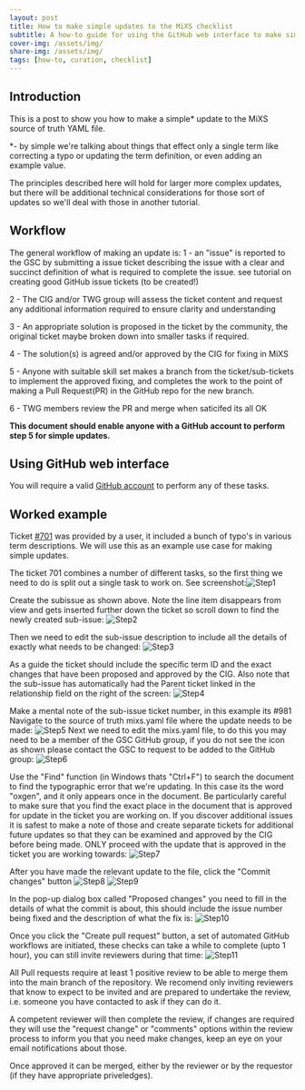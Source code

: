 ```yaml
---
layout: post
title: How to make simple updates to the MiXS checklist
subtitle: A how-to guide for using the GitHub web interface to make simple changes to the MiXS checklist via the YAML source of truth.
cover-img: /assets/img/
share-img: /assets/img/
tags: [how-to, curation, checklist]
---
```


## Introduction

This is a post to show you how to make a simple* update to the MiXS source of truth YAML file.

*- by simple we're talking about things that effect only a single term like correcting a typo or updating the term definition, or even adding an example value.

The principles described here will hold for larger more complex updates, but there will be additional technical considerations for those sort of updates so we'll deal with those in another tutorial.

## Workflow

The general workflow of making an update is:
1 - an "issue" is reported to the GSC by submitting a issue ticket describing the issue with a clear and succinct definition of what is required to complete the issue. see tutorial on creating good GitHub issue tickets (to be created!)

2 - The CIG and/or TWG group will assess the ticket content and request any additional information required to ensure clarity and understanding

3 - An appropriate solution is proposed in the ticket by the community, the original ticket maybe broken down into smaller tasks if required.

4 - The solution(s) is agreed and/or approved by the CIG for fixing in MiXS

5 - Anyone with suitable skill set makes a branch from the ticket/sub-tickets to implement the approved fixing, and completes the work to the point of making a Pull Request(PR) in the GitHub repo for the new branch.

6 - TWG members review the PR and merge when saticifed its all OK

**This document should enable anyone with a GitHub account to perform step 5 for simple updates.**

## Using GitHub web interface

You will require a valid [GitHub account](https://github.com/signup) to perform any of these tasks.

## Worked example

Ticket [#701](https://github.com/GenomicsStandardsConsortium/mixs/issues/701) was provided by a user, it included a bunch of typo's in various term descriptions. We will use this as an example use case for making simple updates.

The ticket 701 combines a number of different tasks, so the first thing we need to do is split out a single task to work on. 
See screenshot:![Step1](../assets/img/GSC-update-mixs-steps/create-sub-issue.jpg)

Create the subissue as shown above.
Note the line item disappears from view and gets inserted further down the ticket so scroll down to find the newly created sub-issue: ![Step2](../assets/img/GSC-update-mixs-steps/create-sub-issue2.jpg)

Then we need to edit the sub-issue description to include all the details of exactly what needs to be changed: ![Step3](../assets/img/GSC-update-mixs-steps/create-sub-issue3.jpg)

As a guide the ticket should include the specific term ID and the exact changes that have been proposed and approved by the CIG. Also note that the sub-issue has automatically had the Parent ticket linked in the relationship field on the right of the screen: ![Step4](../assets/img/GSC-update-mixs-steps/create-sub-issue4.jpg)

Make a mental note of the sub-issue ticket number, in this example its #981
Navigate to the source of truth mixs.yaml file where the update needs to be made: ![Step5](../assets/img/GSC-update-mixs-steps/navigate-to-mixs.yaml.jpg)
Next we need to edit the mixs.yaml file, to do this you may need to be a member of the GSC GitHub group, if you do not see the icon as shown please contact the GSC to request to be added to the GitHub group: ![Step6](../assets/img/GSC-update-mixs-steps/edit-mixs.yaml1.jpg)

Use the "Find" function (in Windows thats "Ctrl+F") to search the document to find the typographic error that we're updating. In this case its the word "oxgen", and it only appears once in the document. Be particularly careful to make sure that you find the exact place in the document that is approved for update in the ticket you are working on. 
If you discover additional issues it is safest to make a note of those and create separate tickets for additional future updates so that they can be examined and approved by the CIG before being made.
ONLY proceed with the update that is approved in the ticket you are working towards: ![Step7](../assets/img/GSC-update-mixs-steps/edit-mixs.yaml2.jpg)

After you have made the relevant update to the file, click the "Commit changes" button
![Step8](../assets/img/GSC-update-mixs-steps/edit-mixs.yaml3.jpg)
![Step9](../assets/img/GSC-update-mixs-steps/edit-mixs.yaml4.jpg)

In the pop-up dialog box called "Proposed changes" you need to fill in the details of what the commit is about, this should include the issue number being fixed and the description of what the fix is: ![Step10](../assets/img/GSC-update-mixs-steps/create-pull-request1.jpg)

Once you click the "Create pull request" button, a set of automated GitHub workflows are initiated, these checks can take a while to complete (upto 1 hour), you can still invite reviewers during that time:
![Step11](../assets/img/GSC-update-mixs-steps/create-pull-request2.jpg)

All Pull requests require at least 1 positive review to be able to merge them into the main branch of the repository.
We recomend only inviting reviewers that know to expect to be invited and are prepared to undertake the review, i.e. someone you have contacted to ask if they can do it.

A competent reviewer will then complete the review, if changes are required they will use the "request change" or "comments" options within the review process to inform you that you need make changes, keep an eye on your email notifications about those.

Once approved it can be merged, either by the reviewer or by the requestor (if they have appropriate priveledges).
